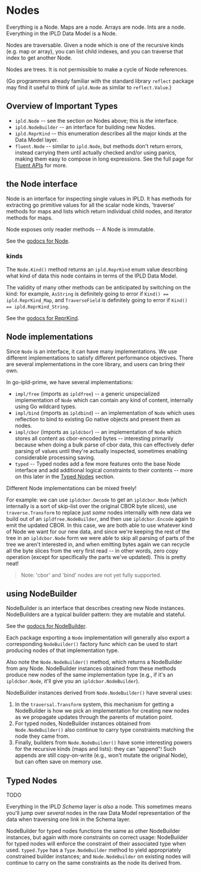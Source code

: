 Nodes
=====

Everything is a Node.  Maps are a node.  Arrays are node.  Ints are a node.
Everything in the IPLD Data Model is a Node.

Nodes are traversable.  Given a node which is one of the recursive kinds
(e.g. map or array), you can list child indexes, and you can traverse that
index to get another Node.

Nodes are trees.  It is not permissible to make a cycle of Node references.

(Go programmers already familiar with the standard library `reflect` package
may find it useful to think of `ipld.Node` as similar to `reflect.Value`.)


Overview of Important Types
---------------------------

- `ipld.Node` -- see the section on Nodes above; this is *the* interface.
- `ipld.NodeBuilder` -- an interface for building new Nodes.
- `ipld.ReprKind` -- this enumeration describes all the major kinds at the Data Model layer.
- `fluent.Node` -- similar to `ipld.Node`, but methods don't return errors, instead
  carrying them until actually checked and/or using panics, making them easy to compose
  in long expressions.  See the full page for [Fluent APIs](./fluent.md) for more.


the Node interface
------------------

Node is an interface for inspecting single values in IPLD.
It has methods for
extracting go primitive values for all the scalar node kinds,
'traverse' methods for maps and lists which return individual child nodes,
and iterator methods for maps.

Node exposes only reader methods -- A Node is immutable.

See the [godocs for Node](https://godoc.org/github.com/ipld/go-ipld-prime#Node).


### kinds

The `Node.Kind()` method returns an `ipld.ReprKind` enum value describing what
kind of data this node contains in terms of the IPLD Data Model.

The validity of many other methods can be anticipated by switching on the kind:
for example, `AsString` is definitely going to error if `Kind() == ipld.ReprKind_Map`,
and `TraverseField` is definitely going to error if `Kind() == ipld.ReprKind_String`.

See the [godocs for ReprKind](https://godoc.org/github.com/ipld/go-ipld-prime#ReprKind).


Node implementations
--------------------

Since `Node` is an interface, it can have many implementations.
We use different implementations to satisfy different performance objectives.
There are several implementations in the core library, and users can bring their own.

In go-ipld-prime, we have several implementations:

- `impl/free` (imports as `ipldfree`) -- a generic unspecialized implementation
  of `Node` which can contain any kind of content, internally using Go wildcard types.
- `impl/bind` (imports as `ipldbind`) -- an implementation of `Node` which uses
  reflection to bind to existing Go native objects and present them as nodes.
- `impl/cbor` (imports as `ipldcbor`) -- an implementation of `Node` which stores
  all content as cbor-encoded bytes -- interesting primarily because when doing
  a bulk parse of cbor data, this can effectively defer parsing of values until
  they're actually inspected, sometimes enabling considerable processing saving.
- `typed` -- Typed nodes add a few more features onto the base Node interface
  and add additional logical constraints to their contents -- more on this later
  in the [Typed Nodes](#typed-nodes) section.

Different Node implementations can be mixed freely!

For example: we can use `ipldcbor.Decode` to get an `ipldcbor.Node`
(which internally is a sort of skip-list over the original CBOR byte slices),
use `traverse.Transform` to replace just *some* nodes internally with new data
we build out of an `ipldfree.NodeBuilder`, and then use `ipldcbor.Encode` again
to emit the updated CBOR.  In this case, we are both able to use whatever kind
of Node we want for our new data, and since we're keeping the rest of the tree
in an `ipldcbor.Node` form we were able to skip all parsing of parts of the tree
we aren't interested in, and when emitting bytes again we can recycle all the
byte slices from the very first read -- in other words, zero copy operation
(except for specifically the parts we've updated).  This is pretty neat!

> Note: 'cbor' and 'bind' nodes are not yet fully supported.


using NodeBuilder
-----------------

NodeBuilder is an interface that describes creating new Node instances.
NodeBuilders are a typical builder pattern: they are mutable and stateful.

See the [godocs for NodeBuilder](https://godoc.org/github.com/ipld/go-ipld-prime#NodeBuilder).

Each package exporting a `Node` implementation will generally also export a
corresponding `NodeBuilder()` factory func which can be used to start producing
nodes of that implementation type.

Also note the `Node.NodeBuilder()` method, which returns a NodeBuilder from any Node.
NodeBuilder instances obtained from these methods produce new nodes of the same
implementation type (e.g., if it's an `ipldcbor.Node`, it'll give you an
`ipldcbor.NodeBuilder`).

NodeBuilder instances derived from `Node.NodeBuilder()` have several uses:

1. In the `traversal.Transform` system, this mechanism for getting a NodeBuilder
  is how we pick an implementation for creating new nodes as we propagate
  updates through the parents of mutation point.
2. For typed nodes, NodeBuilder instances obtained from `Node.NodeBuilder()`
  also continue to carry type constraints matching the node they came from.
3. Finally, builders from `Node.NodeBuilder()` have some interesting powers
  for the recursive kinds (maps and lists): they can "append"!  Such appends
  are still copy-on-write (e.g., won't mutate the original Node), but can often
  save on memory use.


Typed Nodes
-----------

TODO

Everything in the IPLD *Schema* layer is *also* a node.
This sometimes means you'll jump over *several* nodes in the raw Data Model
representation of the data when traversing one link in the Schema layer.

NodeBuilder for typed nodes functions the same as other NodeBuilder instances,
but again with more constraints on correct usage: NodeBuilder for typed nodes
will enforce the constraint of their associated type when used.
`typed.Type` has a `Type.NodeBuilder` method to yield appropriately constrained
builder instances; and `Node.NodeBuilder` on existing nodes will continue to
carry on the same constraints as the node its derived from.

